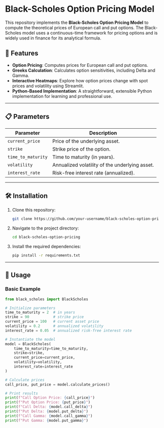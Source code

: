 # Black-Scholes Option Pricing Model

This repository implements the **Black-Scholes Option Pricing Model** to compute the theoretical prices of European call and put options. The Black-Scholes model uses a continuous-time framework for pricing options and is widely used in finance for its analytical formula.

## 🚀 Features
- **Option Pricing**: Computes prices for European call and put options.
- **Greeks Calculation**: Calculates option sensitivities, including Delta and Gamma.
- **Interactive Heatmaps**: Explore how option prices change with spot prices and volatility using Streamlit.
- **Python-Based Implementation**: A straightforward, extensible Python implementation for learning and professional use.

---

## 📋 Parameters
| Parameter               | Description                                       |
|-------------------------|---------------------------------------------------|
| `current_price`         | Price of the underlying asset.                    |
| `strike`                | Strike price of the option.                       |
| `time_to_maturity`      | Time to maturity (in years).                      |
| `volatility`            | Annualized volatility of the underlying asset.    |
| `interest_rate`         | Risk-free interest rate (annualized).             |

---

## 🛠 Installation
1. Clone this repository:
    ```bash
    git clone https://github.com/your-username/black-scholes-option-pricing.git
    ```
2. Navigate to the project directory:
    ```bash
    cd black-scholes-option-pricing
    ```
3. Install the required dependencies:
    ```bash
    pip install -r requirements.txt
    ```

---

## 📝 Usage
### Basic Example
```python
from black_scholes import BlackScholes

# Initialize parameters
time_to_maturity = 2  # in years
strike = 90           # strike price
current_price = 100   # current asset price
volatility = 0.2      # annualized volatility
interest_rate = 0.05  # annualized risk-free interest rate

# Instantiate the model
model = BlackScholes(
    time_to_maturity=time_to_maturity,
    strike=strike,
    current_price=current_price,
    volatility=volatility,
    interest_rate=interest_rate
)

# Calculate prices
call_price, put_price = model.calculate_prices()

# Print results
print(f"Call Option Price: {call_price}")
print(f"Put Option Price: {put_price}")
print(f"Call Delta: {model.call_delta}")
print(f"Put Delta: {model.put_delta}")
print(f"Call Gamma: {model.call_gamma}")
print(f"Put Gamma: {model.put_gamma}")
